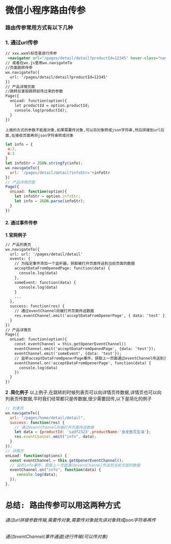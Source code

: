 # 微信小程序路由传参

### 路由传参常用方式有以下几种

### 1. 通过url传参

```html
// xxx.wxml标签里进行传参
 <navigator url="/pages/detail/detail?productId=12345" hover-class="navigator-hover">详情</navigator>
// 或者在wx.js里用wx.navigateTo
//页面跳转传参
wx.navigateTo({
  url: '/pages/detail/detail?productId=12345'
})
// 产品详情页面
//跳转后拿取跳转前传过来的参数
Page({
  onLoad: function(option){
    let productId = option.productId;
    console.log(productId);
  }
})
```

`上面的方式的参数不能是对象,如果需要传对象,可以将对象转成json字符串,然后拼接到url后面,在接收页面再将json字符串转成对象`

```js
let info = {
 a:2,
 b:3
}
let infoStr = JSON.stringfy(info);
wx.navigateTo({
  url: '/pages/detail/detail?infoStr='+infoStr
})
// 产品详情页面
Page({
  onLoad: function(option){
    let infoStr = option.infoStr;
    let info = JSON.parse(infoStr);
  }
})
```

#### 2. 通过事件传参

**1.官网例子**

```html
// 产品列表页
wx.navigateTo({
  url: url: '/pages/detail/detail'
  events: {
    // 为指定事件添加一个监听器，获取被打开页面传送到当前页面的数据
    acceptDataFromOpenedPage: function(data) {
      console.log(data)
    },
    someEvent: function(data) {
      console.log(data)
    }
    ...
  },
  success: function(res) {
    // 通过eventChannel向被打开页面传送数据
    res.eventChannel.emit('acceptDataFromOpenerPage', { data: 'test' })
  }
})
// 产品详情页
Page({
  onLoad: function(option){
    const eventChannel = this.getOpenerEventChannel()
    eventChannel.emit('acceptDataFromOpenedPage', {data: 'test'});
    eventChannel.emit('someEvent', {data: 'test'});
    // 监听acceptDataFromOpenerPage事件，获取上一页面通过eventChannel传送到当前页面的数据
    eventChannel.on('acceptDataFromOpenerPage', function(data) {
      console.log(data)
    })
  }
}) 
```

**2 .简化例子**
以上例子,在跳转的时候列表页可以向详情页传数据,详情页也可以向列表页传数据,平时我们经常都只是传数据,很少需要回传,以下是简化的例子

```js
// 列表页
wx.navigateTo({
  url: "/pages/home/detail/detail",
  success: function(res) {
    // 通过eventChannel向被打开页面传送数据
    let data = {productId: 'sadf2323',productName:'金龙鱼花生油'};
    res.eventChannel.emit("info", data);
  }
});
// 详情页
onLoad: function(options) {
  const eventChannel = this.getOpenerEventChannel();
  // 监听info事件，获取上一页面通过eventChannel传送到当前页面的数据
  eventChannel.on("info", function(data) {
     console.log(data);
  });
},
```

# `总结: 路由传参可以用这两种方式`

###### 通过url拼接参数传输,需要传对象,需要传对象就先讲对象转成json字符串再传

###### 通过eventChannel(事件通道)进行传输(可以传对象)
